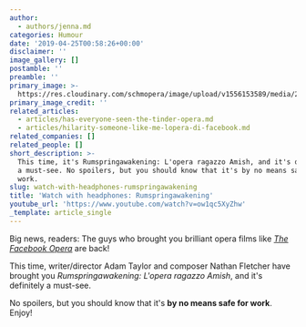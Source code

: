 ```yaml
---
author:
  - authors/jenna.md
categories: Humour
date: '2019-04-25T00:58:26+00:00'
disclaimer: ''
image_gallery: []
postamble: ''
preamble: ''
primary_image: >-
  https://res.cloudinary.com/schmopera/image/upload/v1556153589/media/2019/04/sqRumspringawakening.jpg
primary_image_credit: ''
related_articles:
  - articles/has-everyone-seen-the-tinder-opera.md
  - articles/hilarity-someone-like-me-lopera-di-facebook.md
related_companies: []
related_people: []
short_description: >-
  This time, it's Rumspringawakening: L'opera ragazzo Amish, and it's definitely
  a must-see. No spoilers, but you should know that it's by no means safe for
  work.
slug: watch-with-headphones-rumspringawakening
title: 'Watch with headphones: Rumspringawakening'
youtube_url: 'https://www.youtube.com/watch?v=ow1qc5XyZhw'
_template: article_single
---
```


Big news, readers: The guys who brought you brilliant opera films like [_The Facebook Opera_](https://www.schmopera.com/hilarity-someone-like-me-lopera-di-facebook/) are back!

This time, writer/director Adam Taylor and composer Nathan Fletcher have brought you _Rumspringawakening: L'opera ragazzo Amish_, and it's definitely a must-see.

No spoilers, but you should know that it's **by no means safe for work**. Enjoy!
